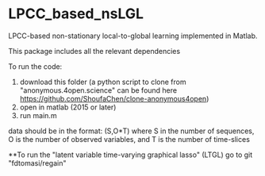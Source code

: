 # LPCC_based_nsLGL
LPCC-based non-stationary local-to-global learning
implemented in Matlab.

This package includes all the relevant dependencies

To run the code:
1. download this folder
   (a python script to clone from "anonymous.4open.science" can be found here https://github.com/ShoufaChen/clone-anonymous4open)
2. open in matlab (2015 or later)
3. run main.m

data should be in the format: (S,O*T)
where S in the number of sequences, O is the number of observed variables, and T is the number of time-slices

**To run the "latent variable time-varying graphical lasso" (LTGL) go to git "fdtomasi/regain"